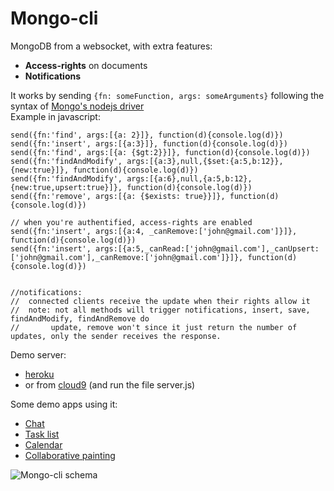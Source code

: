 Mongo-cli
======================

MongoDB from a websocket, with extra features:
 - **Access-rights** on documents
 - **Notifications**

It works by sending `{fn: someFunction, args: someArguments}` following the syntax of  [Mongo's nodejs driver](http://mongodb.github.io/node-mongodb-native/api-generated/collection.html)  
Example in javascript:

    send({fn:'find', args:[{a: 2}]}, function(d){console.log(d)})
    send({fn:'insert', args:[{a:3}]}, function(d){console.log(d)})
    send({fn:'find', args:[{a: {$gt:2}}]}, function(d){console.log(d)})
    send({fn:'findAndModify', args:[{a:3},null,{$set:{a:5,b:12}},{new:true}]}, function(d){console.log(d)})
    send({fn:'findAndModify', args:[{a:6},null,{a:5,b:12},{new:true,upsert:true}]}, function(d){console.log(d)})
    send({fn:'remove', args:[{a: {$exists: true}}]}, function(d){console.log(d)})

    // when you're authentified, access-rights are enabled
    send({fn:'insert', args:[{a:4, _canRemove:['john@gmail.com']}]}, function(d){console.log(d)})
    send({fn:'insert', args:[{a:5,_canRead:['john@gmail.com'],_canUpsert:['john@gmail.com'],_canRemove:['john@gmail.com']}]}, function(d){console.log(d)})


    //notifications:
    //  connected clients receive the update when their rights allow it
    //  note: not all methods will trigger notifications, insert, save, findAndModify, findAndRemove do
    //       update, remove won't since it just return the number of updates, only the sender receives the response.

Demo server:
 - [heroku](http://mongo-cli-nodejs.herokuapp.com/)
 - or from [cloud9](https://c9.io/cytr/mongo-cli-nodejs) (and run the file server.js)

Some demo apps using it:
 - [Chat](http://jsbin.com/facof/latest)
 - [Task list](http://jsbin.com/EduGeZE/latest)
 - [Calendar](http://jsbin.com/UmUbipa/latest)
 - [Collaborative painting](http://jsbin.com/afiMEWa/latest)


![Mongo-cli schema](https://docs.google.com/drawings/d/1YEbvKHo1urJdJAvtwoEUc8vt3bBeEmspr7b_oJtahQU/pub?w=956&h=555 "Mongo-cli schema")